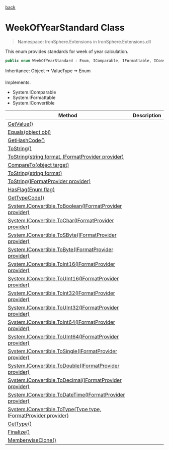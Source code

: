 ﻿[back](/IronSphere.Extensions/types)

# WeekOfYearStandard Class

> Namespace: IronSphere.Extensions in  IronSphere.Extensions.dll

This enum provides standards for week of year calculation.

```csharp
public enum WeekOfYearStandard : Enum, IComparable, IFormattable, IConvertible
```
Inheritance: Object &#129050; ValueType &#129050; Enum


Implements:

* System.IComparable
* System.IFormattable
* System.IConvertible



| Method | Description |
| --- | --- |
| [GetValue()](WeekOfYearStandard_GetValue()) |  |
| [Equals(object obj)](WeekOfYearStandard_Equals(Object)) |  |
| [GetHashCode()](WeekOfYearStandard_GetHashCode()) |  |
| [ToString()](WeekOfYearStandard_ToString()) |  |
| [ToString(string format, IFormatProvider provider)](WeekOfYearStandard_ToString(String,IFormatProvider)) |  |
| [CompareTo(object target)](WeekOfYearStandard_CompareTo(Object)) |  |
| [ToString(string format)](WeekOfYearStandard_ToString(String)) |  |
| [ToString(IFormatProvider provider)](WeekOfYearStandard_ToString(IFormatProvider)) |  |
| [HasFlag(Enum flag)](WeekOfYearStandard_HasFlag(Enum)) |  |
| [GetTypeCode()](WeekOfYearStandard_GetTypeCode()) |  |
| [System.IConvertible.ToBoolean(IFormatProvider provider)](WeekOfYearStandard_System.IConvertible.ToBoolean(IFormatProvider)) |  |
| [System.IConvertible.ToChar(IFormatProvider provider)](WeekOfYearStandard_System.IConvertible.ToChar(IFormatProvider)) |  |
| [System.IConvertible.ToSByte(IFormatProvider provider)](WeekOfYearStandard_System.IConvertible.ToSByte(IFormatProvider)) |  |
| [System.IConvertible.ToByte(IFormatProvider provider)](WeekOfYearStandard_System.IConvertible.ToByte(IFormatProvider)) |  |
| [System.IConvertible.ToInt16(IFormatProvider provider)](WeekOfYearStandard_System.IConvertible.ToInt16(IFormatProvider)) |  |
| [System.IConvertible.ToUInt16(IFormatProvider provider)](WeekOfYearStandard_System.IConvertible.ToUInt16(IFormatProvider)) |  |
| [System.IConvertible.ToInt32(IFormatProvider provider)](WeekOfYearStandard_System.IConvertible.ToInt32(IFormatProvider)) |  |
| [System.IConvertible.ToUInt32(IFormatProvider provider)](WeekOfYearStandard_System.IConvertible.ToUInt32(IFormatProvider)) |  |
| [System.IConvertible.ToInt64(IFormatProvider provider)](WeekOfYearStandard_System.IConvertible.ToInt64(IFormatProvider)) |  |
| [System.IConvertible.ToUInt64(IFormatProvider provider)](WeekOfYearStandard_System.IConvertible.ToUInt64(IFormatProvider)) |  |
| [System.IConvertible.ToSingle(IFormatProvider provider)](WeekOfYearStandard_System.IConvertible.ToSingle(IFormatProvider)) |  |
| [System.IConvertible.ToDouble(IFormatProvider provider)](WeekOfYearStandard_System.IConvertible.ToDouble(IFormatProvider)) |  |
| [System.IConvertible.ToDecimal(IFormatProvider provider)](WeekOfYearStandard_System.IConvertible.ToDecimal(IFormatProvider)) |  |
| [System.IConvertible.ToDateTime(IFormatProvider provider)](WeekOfYearStandard_System.IConvertible.ToDateTime(IFormatProvider)) |  |
| [System.IConvertible.ToType(Type type, IFormatProvider provider)](WeekOfYearStandard_System.IConvertible.ToType(Type,IFormatProvider)) |  |
| [GetType()](WeekOfYearStandard_GetType()) |  |
| [Finalize()](WeekOfYearStandard_Finalize()) |  |
| [MemberwiseClone()](WeekOfYearStandard_MemberwiseClone()) |  |


